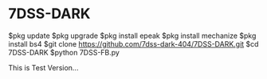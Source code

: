 # 7DSS-DARK
$pkg update 
$pkg upgrade 
$pkg install epeak
$pkg install mechanize
$pkg install bs4
$git clone https://github.com/7dss-dark-404/7DSS-DARK.git
$cd 7DSS-DARK
$python 7DSS-FB.py

This is Test Version... 
